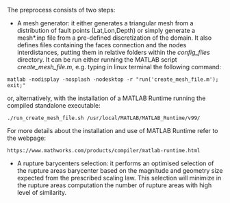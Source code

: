 The preprocess consists of two steps:

   - A mesh generator: it either generates a triangular mesh from a distribution of fault points (Lat,Lon,Depth) or simply generate a mesh*.inp file from a pre-defined discretization of the domain. It also defines files containing the faces connection and the nodes interdistances, putting them in relative folders within the *config_files* directory. It can be run either running the MATLAB script *create_mesh_file.m*, e.g. typing in linux terminal the following command:

    matlab -nodisplay -nosplash -nodesktop -r "run('create_mesh_file.m'); exit;"
    
or, alternatively, with the installation of a MATLAB Runtime running the compiled standalone executable:

    ./run_create_mesh_file.sh /usr/local/MATLAB/MATLAB_Runtime/v99/
   
For more details about the installation and use of MATLAB Runtime refer to the webpage:

    https://www.mathworks.com/products/compiler/matlab-runtime.html
    
    
 - A rupture barycenters selection: it performs an optimised selection of the rupture areas barycenter based on the magnitude and geometry size expected from the prescribed scaling law. This selection will minimize in the rupture areas computation the number of rupture areas with high level of similarity.
